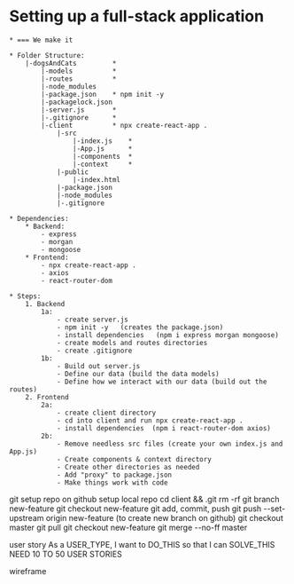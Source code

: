 # Setting up a full-stack application

    * === We make it

    * Folder Structure:
        |-dogsAndCats         *
            |-models          *
            |-routes          *
            |-node_modules
            |-package.json    * npm init -y
            |-packagelock.json
            |-server.js       *
            |-.gitignore      *
            |-client          * npx create-react-app .
                |-src 
                    |-index.js    *
                    |-App.js      *
                    |-components  *
                    |-context     *
                |-public
                    |-index.html
                |-package.json
                |-node_modules
                |-.gitignore

    * Dependencies:
        * Backend:
            - express
            - morgan
            - mongoose
        * Frontend:
            - npx create-react-app .
            - axios
            - react-router-dom

    * Steps:
        1. Backend
            1a:
                - create server.js
                - npm init -y   (creates the package.json)
                - install dependencies   (npm i express morgan mongoose)
                - create models and routes directories
                - create .gitignore
            1b:
                - Build out server.js
                - Define our data (build the data models)
                - Define how we interact with our data (build out the routes)
        2. Frontend
            2a: 
                - create client directory
                - cd into client and run npx create-react-app .
                - install dependencies  (npm i react-router-dom axios)
            2b:
                - Remove needless src files (create your own index.js and App.js)
                - Create components & context directory
                - Create other directories as needed
                - Add "proxy" to package.json
                - Make things work with code



git
    setup repo on github
    setup local repo
    cd client && .git rm -rf
    git branch new-feature
    git checkout new-feature
    git add, commit, push
        git push --set-upstream origin new-feature (to create new branch on github)
    git checkout master
    git pull
    git checkout new-feature
    git merge --no-ff master



user story
As a USER_TYPE, I want to DO_THIS so that I can SOLVE_THIS
NEED 10 TO 50 USER STORIES


wireframe





